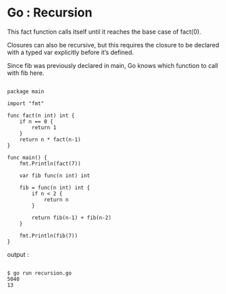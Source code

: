 # Go : Recursion


This fact function calls itself until it reaches the base case of fact(0).




Closures can also be recursive, but this requires the closure to be declared with a typed var explicitly before it’s defined.





Since fib was previously declared in main, Go knows which function to call with fib here.




```

package main

import "fmt"

func fact(n int) int {
    if n == 0 {
        return 1
    }
    return n * fact(n-1)
}

func main() {
    fmt.Println(fact(7))

    var fib func(n int) int

    fib = func(n int) int {
        if n < 2 {
            return n
        }

        return fib(n-1) + fib(n-2)
    }

    fmt.Println(fib(7))
}
```


output : 


```

$ go run recursion.go 
5040
13

```